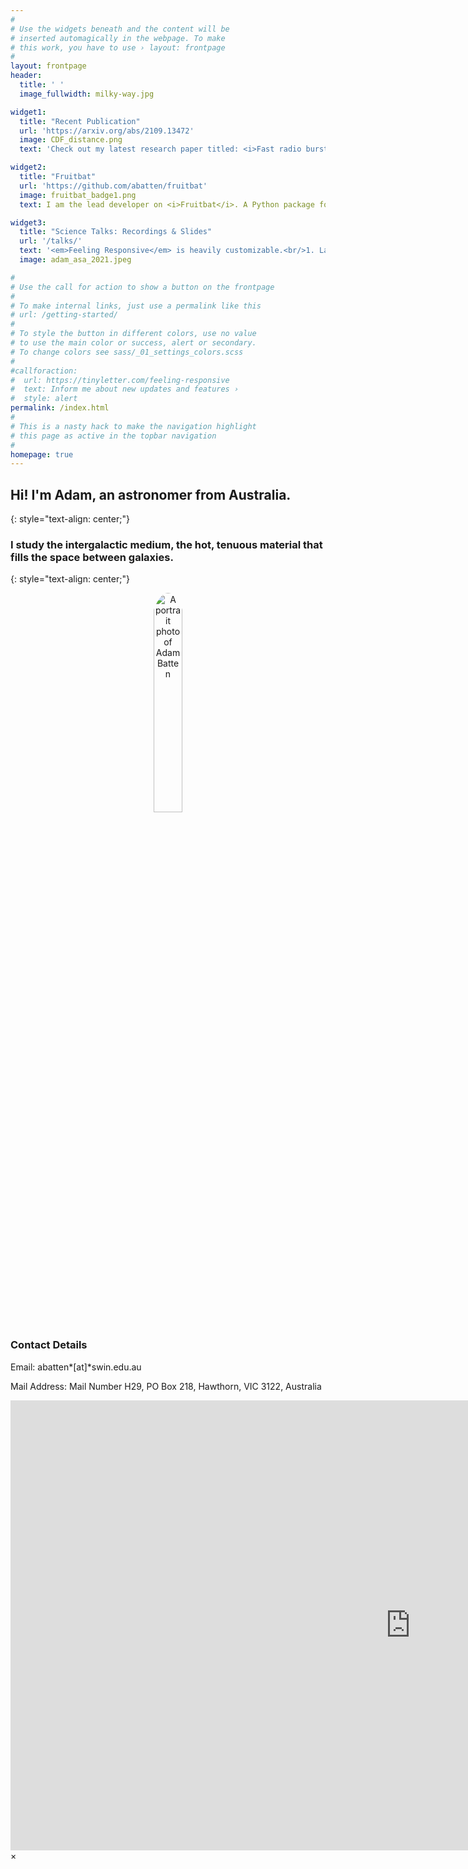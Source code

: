 ```yaml
---
#
# Use the widgets beneath and the content will be
# inserted automagically in the webpage. To make
# this work, you have to use › layout: frontpage
#
layout: frontpage
header:
  title: ' ' 
  image_fullwidth: milky-way.jpg

widget1:
  title: "Recent Publication"
  url: 'https://arxiv.org/abs/2109.13472'
  image: CDF_distance.png
  text: 'Check out my latest research paper titled: <i>Fast radio bursts as probes of feedback from active galactic nuclei</i>'

widget2:
  title: "Fruitbat"
  url: 'https://github.com/abatten/fruitbat'
  image: fruitbat_badge1.png
  text: I am the lead developer on <i>Fruitbat</i>. A Python package for estimating redshifts for Fast Radio bursts.

widget3:
  title: "Science Talks: Recordings & Slides"
  url: '/talks/'
  text: '<em>Feeling Responsive</em> is heavily customizable.<br/>1. Language-Support :)<br/>2. Optimized for speed and it&#39;s responsive.<br/>3. Built on <a href="http://foundation.zurb.com/">Foundation Framework</a>.<br/>4. Seven different Headers.<br/>5. Customizable navigation, footer,...'
  image: adam_asa_2021.jpeg

#
# Use the call for action to show a button on the frontpage
#
# To make internal links, just use a permalink like this
# url: /getting-started/
#
# To style the button in different colors, use no value
# to use the main color or success, alert or secondary.
# To change colors see sass/_01_settings_colors.scss
#
#callforaction:
#  url: https://tinyletter.com/feeling-responsive
#  text: Inform me about new updates and features ›
#  style: alert
permalink: /index.html
#
# This is a nasty hack to make the navigation highlight
# this page as active in the topbar navigation
#
homepage: true
---
```



## Hi! I'm Adam, an astronomer from Australia. 
{: style="text-align: center;"}

### I study the intergalactic medium, the hot, tenuous material that fills the space between galaxies. 
{: style="text-align: center;"}


<div style="text-align: center;">
<img class="t60" src="{{ site.urlimg }}avatar.jpg" alt="A portrait photo of Adam Batten" height="30%" width="30%" style="border-radius: 50%">
</div>

### Contact Details
Email: abatten*[at]*swin.edu.au

Mail Address: Mail Number H29, PO Box 218, Hawthorn, VIC 3122, Australia 



<div id="videoModal" class="reveal-modal large" data-reveal="">
  <div class="flex-video widescreen vimeo" style="display: block;">
    <iframe width="1280" height="720" src="https://www.youtube.com/embed/3b5zCFSmVvU" frameborder="0" allowfullscreen></iframe>
  </div>
  <a class="close-reveal-modal">&#215;</a>
</div>
